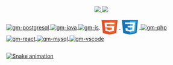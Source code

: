 
<div align="center">
  <a href="https://github.com/rafaballerini">
  <img height="180em" src="https://github-readme-stats.vercel.app/api?username=gabrielcomassetto&show_icons=true&theme=dracula&include_all_commits=true&count_private=true"/>
  <img height="180em" src="https://github-readme-stats.vercel.app/api/top-langs/?username=gabrielcomassetto&layout=compact&langs_count=7&theme=dracula"/>
</div>
<div style="display: inline_block"><br>
  <img align="center" alt="gm-postgresql" height="40" width="50" src="https://cdn.jsdelivr.net/gh/devicons/devicon/icons/postgresql/postgresql-original.svg">
  <img align="center" alt="gm-java" height="40" width="50" src="https://cdn.jsdelivr.net/gh/devicons/devicon/icons/java/java-original.svg">
  <img align="center" alt="gm-js" height="40" width="50" src="https://cdn.jsdelivr.net/gh/devicons/devicon/icons/javascript/javascript-original.svg">
  <img align="center" alt="gm-HTML" height="40" width="50" src="https://raw.githubusercontent.com/devicons/devicon/master/icons/html5/html5-original.svg">
  <img align="center" alt="gm-CSS" height="40" width="50" src="https://raw.githubusercontent.com/devicons/devicon/master/icons/css3/css3-original.svg">
  <img align="center" alt="gm-php" height="40" width="50" src="https://cdn.jsdelivr.net/gh/devicons/devicon/icons/php/php-plain.svg">
  <img align="center" alt="gm-react" height="40" width="50" src="https://cdn.jsdelivr.net/gh/devicons/devicon/icons/react/react-original.svg">
  <img align="center" alt="gm-mysql" height="40" width="50" src="https://cdn.jsdelivr.net/gh/devicons/devicon/icons/mysql/mysql-original.svg">
  <img align="center" alt="gm-vscode" height="40" width="50" src="https://cdn.jsdelivr.net/gh/devicons/devicon/icons/vscode/vscode-original.svg">
  
</div>
  
  ##
 
<div> 

 
  ![Snake animation](https://github.com/gabrielcomassetto/gabrielcomassetto/blob/output/github-contribution-grid-snake.svg)
 
</div>
